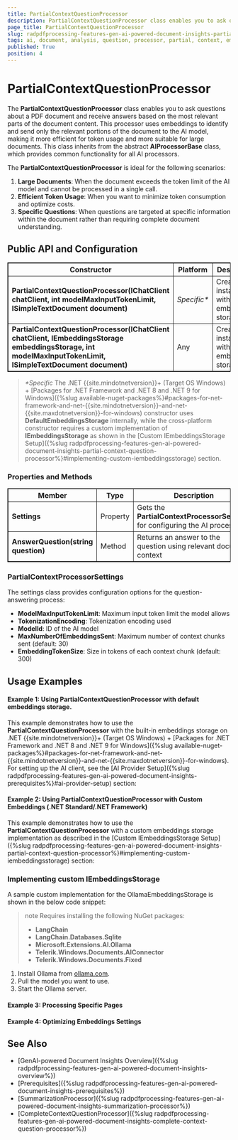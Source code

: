```yaml
---
title: PartialContextQuestionProcessor
description: PartialContextQuestionProcessor class enables you to ask questions about a PDF document and receive answers based on the most relevant parts of the document content.
page_title: PartialContextQuestionProcessor
slug: radpdfprocessing-features-gen-ai-powered-document-insights-partial-context-question-processor
tags: ai, document, analysis, question, processor, partial, context, embeddings
published: True
position: 4
---
```

<style>
table, th, td {
    border: 1px solid;
}
table th:first-of-type {
    width: 65%;
}
table th:nth-of-type(2) {
    width: 10%;
}
table th:nth-of-type(3) {
    width: 25%;
}
</style>

# PartialContextQuestionProcessor

The **PartialContextQuestionProcessor** class enables you to ask questions about a PDF document and receive answers based on the most relevant parts of the document content. This processor uses embeddings to identify and send only the relevant portions of the document to the AI model, making it more efficient for token usage and more suitable for large documents. This class inherits from the abstract **AIProcessorBase** class, which provides common functionality for all AI processors.

The **PartialContextQuestionProcessor** is ideal for the following scenarios:

1. **Large Documents**: When the document exceeds the token limit of the AI model and cannot be processed in a single call.
2. **Efficient Token Usage**: When you want to minimize token consumption and optimize costs.
3. **Specific Questions**: When questions are targeted at specific information within the document rather than requiring complete document understanding.

## Public API and Configuration

|Constructor|Platform|Description|
|---|---|---|
|**PartialContextQuestionProcessor(IChatClient chatClient, int modelMaxInputTokenLimit, ISimpleTextDocument document)**|_Specific*_ |Creates an instance with built-in embeddings storage|
|**PartialContextQuestionProcessor(IChatClient chatClient, IEmbeddingsStorage embeddingsStorage, int modelMaxInputTokenLimit, ISimpleTextDocument document)**|Any|Creates an instance with custom embeddings storage|

> _*Specific_ The .NET {{site.mindotnetversion}}+ (Target OS Windows) + [Packages for .NET Framework and .NET 8 and .NET 9 for Windows]({%slug available-nuget-packages%}#packages-for-net-framework-and-net-{{site.mindotnetversion}}-and-net-{{site.maxdotnetversion}}-for-windows) constructor uses **DefaultEmbeddingsStorage** internally, while the cross-platform constructor requires a custom implementation of **IEmbeddingsStorage** as shown in the [Custom IEmbeddingsStorage Setup]({%slug radpdfprocessing-features-gen-ai-powered-document-insights-partial-context-question-processor%}#implementing-custom-iembeddingsstorage) section.

### Properties and Methods

|Member|Type|Description|
|---|---|---|
|**Settings**|Property|Gets the **PartialContextProcessorSettings** for configuring the AI process|
|**AnswerQuestion(string question)**|Method|Returns an answer to the question using relevant document context|

### PartialContextProcessorSettings

The settings class provides configuration options for the question-answering process:

* **ModelMaxInputTokenLimit**: Maximum input token limit the model allows
* **TokenizationEncoding**: Tokenization encoding used
* **ModelId**: ID of the AI model
* **MaxNumberOfEmbeddingsSent**: Maximum number of context chunks sent (default: 30)
* **EmbeddingTokenSize**: Size in tokens of each context chunk (default: 300)

## Usage Examples

#### Example 1: Using PartialContextQuestionProcessor with default embeddings storage.

This example demonstrates how to use the **PartialContextQuestionProcessor** with the built-in embeddings storage on .NET {{site.mindotnetversion}}+ (Target OS Windows) + [Packages for .NET Framework and .NET 8 and .NET 9 for Windows]({%slug available-nuget-packages%}#packages-for-net-framework-and-net-{{site.mindotnetversion}}-and-net-{{site.maxdotnetversion}}-for-windows). For setting up the AI client, see the [AI Provider Setup]({%slug radpdfprocessing-features-gen-ai-powered-document-insights-prerequisites%}#ai-provider-setup) section:

<snippet id='libraries-pdf-features-gen-ai-ask-questions-using-partial-context'/>

#### Example 2: Using PartialContextQuestionProcessor with Custom Embeddings (.NET Standard/.NET Framework)

This example demonstrates how to use the **PartialContextQuestionProcessor** with a custom embeddings storage implementation as described in the [Custom IEmbeddingsStorage Setup]({%slug radpdfprocessing-features-gen-ai-powered-document-insights-partial-context-question-processor%}#implementing-custom-iembeddingsstorage) section:

<snippet id='libraries-pdf-features-gen-ai-ask-questions-using-partial-context-iembeddingsstorage'/>

### Implementing custom IEmbeddingsStorage

A sample custom implementation for the OllamaEmbeddingsStorage is shown in the below code snippet:

>note Requires installing the following NuGet packages:
> * **LangChain**
> * **LangChain.Databases.Sqlite**
> * **Microsoft.Extensions.AI.Ollama**
> * **Telerik.Windows.Documents.AIConnector**
> * **Telerik.Windows.Documents.Fixed**  

1. Install Ollama from [ollama.com](https://ollama.com/).
2. Pull the model you want to use.
3. Start the Ollama server.

<snippet id='libraries-pdf-features-gen-ai-ask-questions-using-partial-context-ollama-embeddings-storage'/>

#### Example 3: Processing Specific Pages

<snippet id='libraries-pdf-features-gen-ai-summarize-process-specific-pages'/>

#### Example 4: Optimizing Embeddings Settings

<snippet id='libraries-pdf-features-gen-ai-summarize-optimize-embeddings-storage'/>

## See Also

* [GenAI-powered Document Insights Overview]({%slug radpdfprocessing-features-gen-ai-powered-document-insights-overview%})
* [Prerequisites]({%slug radpdfprocessing-features-gen-ai-powered-document-insights-prerequisites%})
* [SummarizationProcessor]({%slug radpdfprocessing-features-gen-ai-powered-document-insights-summarization-processor%})
* [CompleteContextQuestionProcessor]({%slug radpdfprocessing-features-gen-ai-powered-document-insights-complete-context-question-processor%})
